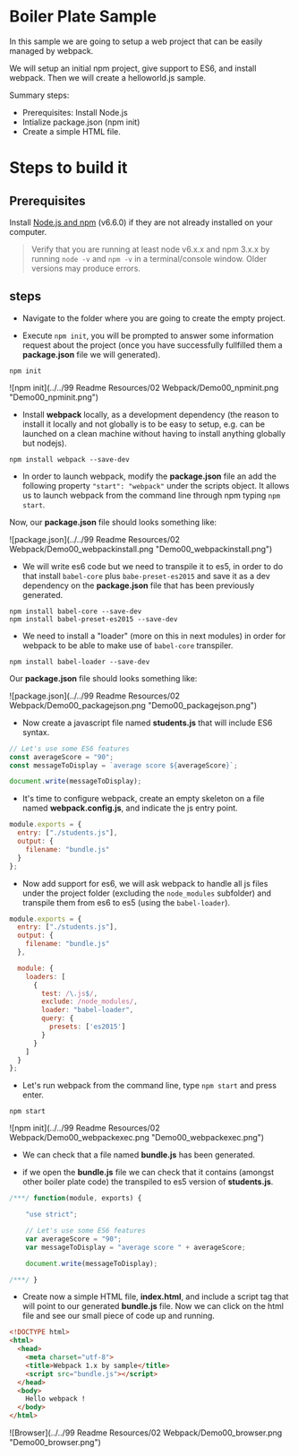 # Boiler Plate Sample

In this sample we are going to setup a web project that can be easily managed
by webpack.

We will setup an initial npm project, give support to ES6, and install webpack.
Then we will create a helloworld.js sample.

Summary steps:
 - Prerequisites: Install Node.js
 - Intialize package.json (npm init)
 - Create a simple HTML file.


# Steps to build it

## Prerequisites

Install [Node.js and npm](https://nodejs.org/en/) (v6.6.0) if they are not already installed on your computer.

> Verify that you are running at least node v6.x.x and npm 3.x.x by running `node -v` and `npm -v` in a terminal/console window. Older versions may produce errors.

## steps

- Navigate to the folder where you are going to create the empty project.

- Execute `npm init`, you will be prompted to answer some information request
about the project (once you have successfully fullfilled them a **package.json**
file we will generated).

````
npm init
````

![npm init](../../99 Readme Resources/02 Webpack/Demo00_npminit.png "Demo00_npminit.png")

- Install **webpack** locally, as a development dependency (the reason to install it locally and not globally is to be easy to setup, e.g. can be launched on a clean machine without having to install anything globally but nodejs).

````
npm install webpack --save-dev
````

- In order to launch webpack, modify the **package.json** file an add the following property `"start": "webpack"` under the scripts object. It allows us to launch webpack from the command line through npm typing `npm start`.

 Now, our **package.json** file should looks something like:

![package.json](../../99 Readme Resources/02 Webpack/Demo00_webpackinstall.png "Demo00_webpackinstall.png")

- We will write es6 code but we need to transpile it to es5, in order to do
that install `babel-core` plus `babe-preset-es2015` and save it as a dev dependency on the **package.json** file that has been previously generated.

````
npm install babel-core --save-dev
npm install babel-preset-es2015 --save-dev
````

- We need to install a "loader" (more on this in next modules) in order for
webpack to be able to make use of `babel-core` transpiler.

````
npm install babel-loader --save-dev
````

Our **package.json** file should looks something like:

![package.json](../../99 Readme Resources/02 Webpack/Demo00_packagejson.png "Demo00_packagejson.png")


- Now create a javascript file named **students.js** that will include ES6 syntax.

```javascript
// Let's use some ES6 features
const averageScore = "90";
const messageToDisplay = `average score ${averageScore}`;

document.write(messageToDisplay);
```

- It's time to configure webpack, create an empty skeleton on a file named **webpack.config.js**, and indicate the js entry point.

```javascript
module.exports = {
  entry: ["./students.js"],
  output: {
    filename: "bundle.js"
  }
};
```

- Now add support for es6, we will ask webpack to handle all js files under the project folder (excluding the `node_modules` subfolder) and transpile them from es6 to es5 (using the `babel-loader`).

```javascript
module.exports = {
  entry: ["./students.js"],
  output: {
    filename: "bundle.js"
  },

  module: {
    loaders: [
      {
        test: /\.js$/,
        exclude: /node_modules/,
        loader: "babel-loader",
        query: {
          presets: ['es2015']
        }
      }
    ]
  }
};
```

- Let's run webpack from the command line, type `npm start` and press enter.

```
npm start
```

![npm init](../../99 Readme Resources/02 Webpack/Demo00_webpackexec.png "Demo00_webpackexec.png")

- We can check that a file named **bundle.js** has been generated.

- if we open the **bundle.js** file we can check that it contains (amongst other boiler plate code) the transpiled to es5 version of **students.js**.

```javascript
/***/ function(module, exports) {

	"use strict";

	// Let's use some ES6 features
	var averageScore = "90";
	var messageToDisplay = "average score " + averageScore;

	document.write(messageToDisplay);

/***/ }
```

- Create now a simple HTML file, **index.html**, and include a script tag that will point to our generated **bundle.js** file. Now we can click on the html file and see our small piece of code up and running.

```html
<!DOCTYPE html>
<html>
  <head>
    <meta charset="utf-8">
    <title>Webpack 1.x by sample</title>
    <script src="bundle.js"></script>
  </head>
  <body>
    Hello webpack !
  </body>
</html>
```

![Browser](../../99 Readme Resources/02 Webpack/Demo00_browser.png "Demo00_browser.png")
